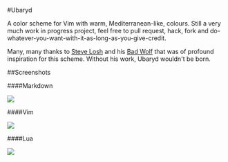 #Ubaryd

A color scheme for Vim with warm, Mediterranean-like, colours. Still a very much work in progress project,
feel free to pull request, hack, fork and do-whatever-you-want-with-it-as-long-as-you-give-credit.

Many, many thanks to [Steve Losh](http://stevelosh.com) and his [Bad Wolf](https://github.com/sjl/badwolf/tree/)
that was of profound inspiration for this scheme. Without his work, Ubaryd wouldn't be born.

##Screenshots

####Markdown

![](http://ompldr.org/vZXIxaw/markdown.png)

####Vim

![](http://ompldr.org/vZXIxag/vim.png)

####Lua

![](http://ompldr.org/vZXIxbA/lua.png)

